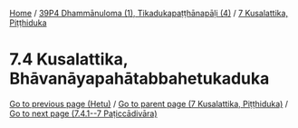 
[Home](/) / [39P4 Dhammānuloma (1), Tikadukapaṭṭhānapāḷi (4)](../../39P4.md) / [7 Kusalattika, Piṭṭhiduka](../7.md)

# 7.4 Kusalattika, Bhāvanāyapahātabbahetukaduka


[Go to previous page (Hetu)](7.3/7.3.1--7/Hetu.md) / [Go to parent page (7 Kusalattika, Piṭṭhiduka)](../7.md) / [Go to next page (7.4.1--7 Paṭiccādivāra)](7.4/7.4.1--7.md)


